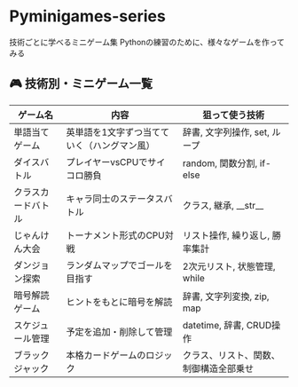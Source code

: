 # Pyminigames-series
技術ごとに学べるミニゲーム集
Pythonの練習のために、様々なゲームを作ってみる

## 🎮 技術別・ミニゲーム一覧
| ゲーム名           | 内容                                  | 狙って使う技術                          |
|--------------------|---------------------------------------|-----------------------------------------|
| 単語当てゲーム     | 英単語を1文字ずつ当てていく（ハングマン風） | 辞書, 文字列操作, set, ループ         |
| ダイスバトル       | プレイヤーvsCPUでサイコロ勝負         | random, 関数分割, if-else              |
| クラスカードバトル | キャラ同士のステータスバトル          | クラス, 継承, \_\_str\_\_             |
| じゃんけん大会     | トーナメント形式のCPU対戦              | リスト操作, 繰り返し, 勝率集計         |
| ダンジョン探索     | ランダムマップでゴールを目指す         | 2次元リスト, 状態管理, while          |
| 暗号解読ゲーム     | ヒントをもとに暗号を解読               | 辞書, 文字列変換, zip, map             |
| スケジュール管理   | 予定を追加・削除して管理               | datetime, 辞書, CRUD操作               |
| ブラックジャック   | 本格カードゲームのロジック              | クラス、リスト、関数、制御構造全部乗せ |
